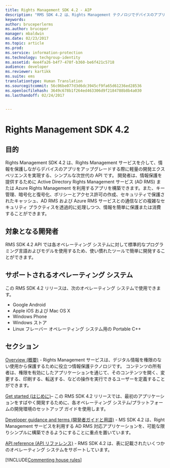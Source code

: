 ```yaml
---
title: Rights Management SDK 4.2 - AIP
description: "RMS SDK 4.2 は、Rights Management テクノロジでデバイスのアプリをアップグレードする際に軽量の開発エクスペリエンスを実現する、シンプルな次世代の API です。"
keywords: 
author: bruceperlerms
ms.author: bruceper
manager: mbaldwin
ms.date: 02/23/2017
ms.topic: article
ms.prod: 
ms.service: information-protection
ms.technology: techgroup-identity
ms.assetid: 4ee4fa26-b4f7-478f-b360-be6f421c5718
audience: developer
ms.reviewer: kartikk
ms.suite: ems
translationtype: Human Translation
ms.sourcegitcommit: 56c06be077d3d6dc3945cf9fa65d61236ed28536
ms.openlocfilehash: 3649c678b1f264ed463306d9f2184788b8b4a030
ms.lasthandoff: 02/24/2017


---
```


# <a name="rights-management-sdk-42"></a>Rights Management SDK 4.2

## <a name="purpose"></a>目的

Rights Management SDK 4.2 は、Rights Management サービスを介して、情報を保護しながらデバイスのアプリをアップグレードする際に軽量の開発エクスペリエンスを実現する、シンプルな次世代の API です。 開発者は、情報保護を提供するために Active Directory Rights Management サービス (AD RMS) または Azure Rights Management を利用するアプリを構築できます。また、キー管理、暗号化と復号化、ポリシーとアクセス許可の作成、セキュリティで保護されたキャッシュ、AD RMS および Azure RMS サービスとの通信などの複雑なセキュリティ プラクティスを透過的に処理しつつ、情報を簡単に保護または消費することができます。

## <a name="developer-audience"></a>対象となる開発者

RMS SDK 4.2 API では各オペレーティング システムに対して標準的なプログラミング言語およびモデルを使用するため、使い慣れたツールで簡単に開発することができます。

## <a name="supported-operating-systems"></a>サポートされるオペレーティング システム

この RMS SDK 4.2 リリースは、次のオペレーティング システムで使用できます。

- Google Android
- Apple iOS および Mac OS X
- Windows Phone
- Windows ストア
- Linux フレーバー オペレーティング システム用の Portable C++

## <a name="sections"></a>セクション

[Overview (概要)](overview.md) - Rights Management サービスは、デジタル情報を権限のない使用から保護するために役立つ情報保護テクノロジです。 コンテンツの所有者は、権限を有効にしたアプリケーションを通じて、そのコンテンツを開く、変更する、印刷する、転送する、などの操作を実行できるユーザーを定義することができます。

[Get started (はじめに)](get-started.md)– この RMS SDK 4.2 リリースでは、最初のアプリケーションをすばやく開発するために、各オペレーティング システム/プラットフォームの開発環境のセットアップ ガイドを使用します。

[Developer guidance and terms (開発者ガイドと用語)](core-concepts.md) - MS SDK 4.2 は、Right Management サービスを利用する AD RMS 対応アプリケーションを、可能な限りシンプルに構築できるようにすることに重点を置いています。

[API reference (API リファレンス)](api-reference-4-2.md) - RMS SDK 4.2 は、表に記載されたいくつかのオペレーティング システムをサポートしています。

[!INCLUDE[Commenting house rules](../includes/houserules.md)]
